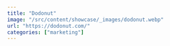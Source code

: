 ```yaml
---
title: "Dodonut"
image: "/src/content/showcase/_images/dodonut.webp"
url: "https://dodonut.com/"
categories: ["marketing"]
---
```

